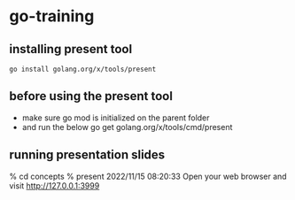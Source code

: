 # go-training


## installing present tool
    go install golang.org/x/tools/present

## before using the present tool
- make sure go mod is initialized on the parent folder
- and run the below
    go get golang.org/x/tools/cmd/present

## running presentation slides
% cd concepts 
% present
2022/11/15 08:20:33 Open your web browser and visit http://127.0.0.1:3999
